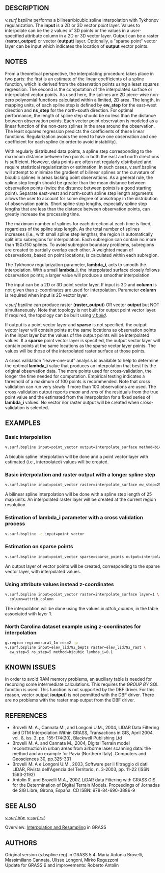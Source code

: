 ## DESCRIPTION

*v.surf.bspline* performs a bilinear/bicubic spline interpolation with
Tykhonov regularization. The **input** is a 2D or 3D vector *point*
layer. Values to interpolate can be the z values of 3D points or the
values in a user-specified attribute column in a 2D or 3D vector layer.
Output can be a raster (**raster_output**) or vector (**output**) layer.
Optionally, a "sparse point" vector layer can be input which indicates
the location of **output** vector points.

## NOTES

From a theoretical perspective, the interpolating procedure takes place
in two parts: the first is an estimate of the linear coefficients of a
spline function, which is derived from the observation points using a
least squares regression. The second is the computation of the
interpolated surface or interpolated vector points. As used here, the
splines are 2D piece-wise non-zero polynomial functions calculated
within a limited, 2D area. The length, in mapping units, of each spline
step is defined by **ew_step** for the east-west direction and
**ns_step** for the north-south direction. For optimal performance, the
length of spline step should be no less than the distance between
observation points. Each vector point observation is modeled as a linear
function of the non-zero splines in the area around the observation. The
least squares regression predicts the coefficients of these linear
functions. Regularization avoids the need to have one observation and
one coefficient for each spline (in order to avoid instability).

With regularly distributed data points, a spline step corresponding to
the maximum distance between two points in both the east and north
directions is sufficient. However, data points are often not regularly
distributed and require statistical regularization or estimation. In
such cases, v.surf.bspline will attempt to minimize the gradient of
bilinear splines or the curvature of bicubic splines in areas lacking
point observations. As a general rule, the spline step length should be
greater than the mean distance between observation points (twice the
distance between points is a good starting point). Separate east-west
and north-south spline step length arguments allows the user to account
for some degree of anisotropy in the distribution of observation points.
Short spline step lengths, especially spline step lengths that are less
than the distance between observation points, can greatly increase the
processing time.

The maximum number of splines for each direction at each time is fixed,
regardless of the spline step length. As the total number of splines
increases (i.e., with small spline step lengths), the region is
automatically split into subregions for interpolation. Each subregion
can contain no more than 150x150 splines. To avoid subregion boundary
problems, subregions are created to partially overlap each other. A
weighted mean of observations, based on point locations, is calculated
within each subregion.

The Tykhonov regularization parameter, **lambda_i**, acts to smooth the
interpolation. With a small **lambda_i**, the interpolated surface
closely follows observation points; a larger value will produce a
smoother interpolation.

The input can be a 2D or 3D point vector layer. If input is 3D and
**column** is not given than z-coordinates are used for interpolation.
Parameter **column** is required when input is 2D vector layer.

*v.surf.bspline* can produce raster (**raster_output**) OR vector
**output** but NOT simultaneously. Note that topology is not built for
output point vector layer. If required, the topology can be built using
*[v.build](v.build.md)*.

If output is a point vector layer and **sparse** is not specified, the
output vector layer will contain points at the same locations as
observation points in the input layer but the values of the output
points will be interpolated values. If a **sparse** point vector layer
is specified, the output vector layer will contain points at the same
locations as the sparse vector layer points. The values will be those of
the interpolated raster surface at those points.

A cross validation "leave-one-out" analysis is available to help to
determine the optimal **lambda_i** value that produces an interpolation
that best fits the original observation data. The more points used for
cross-validation, the longer the time needed for computation. Empirical
testing indicates a threshold of a maximum of 100 points is recommended.
Note that cross validation can run very slowly if more than 100
observations are used. The cross-validation output reports *mean* and
*rms* of the residuals from the true point value and the estimated from
the interpolation for a fixed series of **lambda_i** values. No vector
nor raster output will be created when cross-validation is selected.

## EXAMPLES

### Basic interpolation

```sh
v.surf.bspline input=point_vector output=interpolate_surface method=bicubic
```

A bicubic spline interpolation will be done and a point vector layer
with estimated (i.e., interpolated) values will be created.

### Basic interpolation and raster output with a longer spline step

```sh
v.surf.bspline input=point_vector raster=interpolate_surface ew_step=25 ns_step=25
```

A bilinear spline interpolation will be done with a spline step length
of 25 map units. An interpolated raster layer will be created at the
current region resolution.

### Estimation of lambda_i parameter with a cross validation process

```sh
v.surf.bspline -c input=point_vector
```

### Estimation on sparse points

```sh
v.surf.bspline input=point_vector sparse=sparse_points output=interpolate_surface
```

An output layer of vector points will be created, corresponding to the
sparse vector layer, with interpolated values.

### Using attribute values instead z-coordinates

```sh
v.surf.bspline input=point_vector raster=interpolate_surface layer=1 \
  column=attrib_column
```

The interpolation will be done using the values in *attrib_column*, in
the table associated with layer 1.

### North Carolina dataset example using z-coordinates for interpolation

```sh
g.region region=rural_1m res=2 -p
v.surf.bspline input=elev_lid792_bepts raster=elev_lid792_rast \
  ew_step=5 ns_step=5 method=bicubic lambda_i=0.1
```

## KNOWN ISSUES

In order to avoid RAM memory problems, an auxiliary table is needed for
recording some intermediate calculations. This requires the *GROUP BY*
SQL function is used. This function is not supported by the DBF driver.
For this reason, vector output (**output**) is not permitted with the
DBF driver. There are no problems with the raster map output from the
DBF driver.

## REFERENCES

- Brovelli M. A., Cannata M., and Longoni U.M., 2004, LIDAR Data
  Filtering and DTM Interpolation Within GRASS, Transactions in GIS,
  April 2004, vol. 8, iss. 2, pp. 155-174(20), Blackwell Publishing Ltd
- Brovelli M. A. and Cannata M., 2004, Digital Terrain model
  reconstruction in urban areas from airborne laser scanning data: the
  method and an example for Pavia (Northern Italy). Computers and
  Geosciences 30, pp.325-331
- Brovelli M. A e Longoni U.M., 2003, Software per il filtraggio di dati
  LIDAR, Rivista dell'Agenzia del Territorio, n. 3-2003, pp. 11-22 (ISSN
  1593-2192)
- Antolin R. and Brovelli M.A., 2007, LiDAR data Filtering with GRASS
  GIS for the Determination of Digital Terrain Models. Proceedings of
  Jornadas de SIG Libre, Girona, España. CD ISBN: 978-84-690-3886-9

## SEE ALSO

*[v.surf.idw](v.surf.idw.md), [v.surf.rst](v.surf.rst.md)*

Overview: [Interpolation and
Resampling](https://grasswiki.osgeo.org/wiki/Interpolation) in GRASS

## AUTHORS

Original version (s.bspline.reg) in GRASS 5.4: Maria Antonia Brovelli,
Massimiliano Cannata, Ulisse Longoni, Mirko Reguzzoni  
Update for GRASS 6 and improvements: Roberto Antolin
